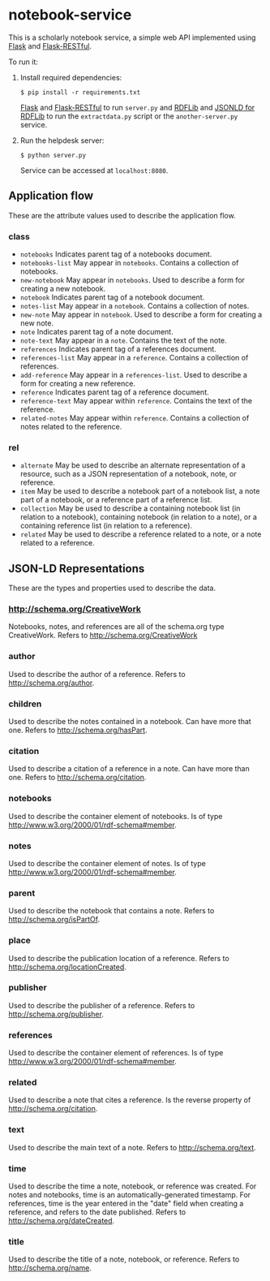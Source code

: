 # notebook-service
This is a scholarly notebook service, a simple web API implemented using [Flask](http://flask.pocoo.org/) and [Flask-RESTful](http://flask-restful.readthedocs.org/en/latest/).

To run it:

1. Install required dependencies:
   ```
   $ pip install -r requirements.txt
   ``` 
   [Flask](http://flask.pocoo.org/docs/0.10/installation/#installation)
   and
   [Flask-RESTful](http://flask-restful.readthedocs.org/en/latest/installation.html) to run `server.py` 
   and [RDFLib](http://rdflib.readthedocs.org/en/latest/) and [JSONLD for RDFLib](https://github.com/RDFLib/rdflib-jsonld) to run the `extractdata.py` script or the `another-server.py` service.

2. Run the helpdesk server:
   ```
   $ python server.py
   ```
   
   Service can be accessed at `localhost:8080`.

## Application flow
These are the attribute values used to describe the application flow.

### class
- `notebooks`
	Indicates parent tag of a notebooks document.
- `notebooks-list`
	May appear in `notebooks`. Contains a collection of notebooks.
- `new-notebook`
	May appear in `notebooks`. Used to describe a form for creating a new notebook.
- `notebook`
	Indicates parent tag of a notebook document.
- `notes-list`
	May appear in a `notebook`. Contains a collection of notes.
- `new-note`
	May appear in `notebook`. Used to describe a form for creating a new note.
- `note`
	Indicates parent tag of a note document.
- `note-text`
	May appear in a `note`. Contains the text of the note.
- `references`
	Indicates parent tag of a references document.
- `references-list`
	May appear in a `reference`. Contains a collection of references.
- `add-reference`
	May appear in a `references-list`. Used to describe a form for creating a new reference.
- `reference`
	Indicates parent tag of a reference document.
- `reference-text`
	May appear within `reference`. Contains the text of the reference.
- `related-notes`
	May appear within `reference`. Contains a collection of notes related to the reference.

### rel
- `alternate`
	May be used to describe an alternate representation of a resource, such as a JSON representation of a notebook, note, or reference.
- `item`
	May be used to describe a notebook part of a notebook list, a note part of a notebook, or a reference part of a reference list.
- `collection`
	May be used to describe a containing notebook list (in relation to a notebook), containing notebook (in relation to a note), or a containing reference list (in relation to a reference). 
- `related` 
	May be used to describe a reference related to a note, or a note related to a reference.

## JSON-LD Representations
These are the types and properties used to describe the data.

### http://schema.org/CreativeWork 
Notebooks, notes, and references are all of the schema.org type CreativeWork. Refers to http://schema.org/CreativeWork

### author 
Used to describe the author of a reference. Refers to http://schema.org/author.

### children
Used to describe the notes contained in a notebook. Can have more that one. Refers to http://schema.org/hasPart.

### citation
Used to describe a citation of a reference in a note. Can have more than one. Refers to http://schema.org/citation.

### notebooks
Used to describe the container element of notebooks. Is of type http://www.w3.org/2000/01/rdf-schema#member.

### notes
Used to describe the container element of notes. Is of type http://www.w3.org/2000/01/rdf-schema#member.

### parent
Used to describe the notebook that contains a note. Refers to http://schema.org/isPartOf.

### place
Used to describe the publication location of a reference. Refers to http://schema.org/locationCreated.

### publisher
Used to describe the publisher of a reference. Refers to http://schema.org/publisher.

### references
Used to describe the container element of references. Is of type http://www.w3.org/2000/01/rdf-schema#member.

### related
Used to describe a note that cites a reference. Is the reverse property of http://schema.org/citation.

### text
Used to describe the main text of a note. Refers to http://schema.org/text.

### time
Used to describe the time a note, notebook, or reference was created. For notes and notebooks, time is an automatically-generated timestamp. For references, time is the year entered in the "date" field when creating a reference, and refers to the date published. Refers to http://schema.org/dateCreated.

### title
Used to describe the title of a note, notebook, or reference. Refers to http://schema.org/name.
